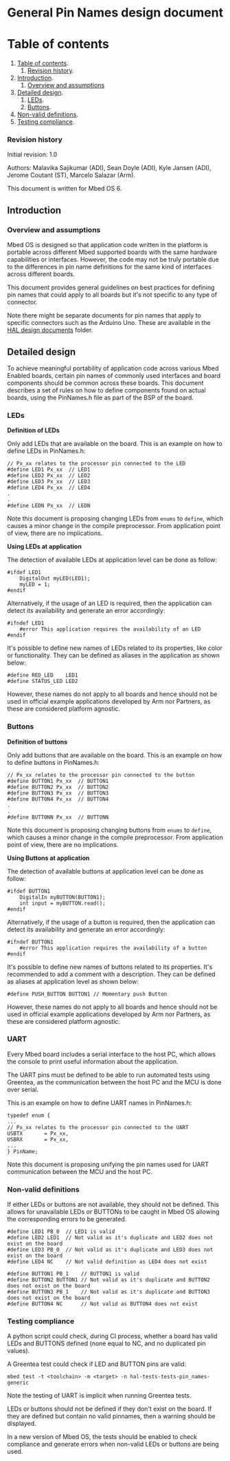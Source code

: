 # General Pin Names design document

# Table of contents

1. [Table of contents](#table-of-contents).
    1. [Revision history](#revision-history).
1. [Introduction](#introduction).
    1. [Overview and assumptions](#overview-and-assumptions)
1. [Detailed design](#detailed-design).
    1. [LEDs](#leds).
    1. [Buttons](#buttons).
1. [Non-valid definitions](#non-valid-definitions).
1. [Testing compliance](#testing-compliance).


### Revision history

Initial revision: 1.0

Authors: Malavika Sajikumar (ADI), Sean Doyle (ADI), Kyle Jansen (ADI), Jerome Coutant (ST), Marcelo Salazar (Arm).

This document is written for Mbed OS 6.

## Introduction

### Overview and assumptions

Mbed OS is designed so that application code written in the platform is portable across different Mbed supported boards with the same hardware capabilities or interfaces. However, the code may not be truly portable due to the differences in pin name definitions for the same kind of interfaces across different boards. 

This document provides general guidelines on best practices for defining pin names that could apply to all boards but it's not specific to any type of connector.

Note there might be separate documents for pin names that apply to specific connectors such as the Arduino Uno. These are available in the [HAL design documents](./) folder.

## Detailed design

To achieve meaningful portability of application code across various Mbed Enabled boards, certain pin names of commonly used interfaces and board components should be common across these boards. This document describes a set of rules on how to define components found on actual boards, using the PinNames.h file as part of the BSP of the board.

### LEDs

**Definition of LEDs**

Only add LEDs that are available on the board. This is an example on how to define LEDs in PinNames.h:

    // Px_xx relates to the processor pin connected to the LED
    #define LED1 Px_xx  // LED1
    #define LED2 Px_xx  // LED2
    #define LED3 Px_xx  // LED3
    #define LED4 Px_xx  // LED4
    .  
    .  
    #define LEDN Px_xx  // LEDN

Note this document is proposing changing LEDs from `enums` to `define`, which causes a minor change in the compile preprocessor. From application point of view, there are no implications.

**Using LEDs at application**

The detection of available LEDs at application level can be done as follow:

    #ifdef LED1
        DigitalOut myLED(LED1);
        myLED = 1;
    #endif 

Alternatively, if the usage of an LED is required, then the application can detect its availability and generate an error accordingly:

    #ifndef LED1
        #error This application requires the availability of an LED
    #endif 

It's possible to define new names of LEDs related to its properties, like color or functionality. They can be defined as aliases in the application as shown below:

    #define RED_LED    LED1
    #define STATUS_LED LED2 

However, these names do not apply to all boards and hence should not be used in official example applications developed by Arm nor Partners, as these are considered platform agnostic.

### Buttons

**Definition of buttons**

Only add buttons that are available on the board. This is an example on how to define buttons in PinNames.h:

    // Px_xx relates to the processor pin connected to the button  
    #define BUTTON1 Px_xx  // BUTTON1
    #define BUTTON2 Px_xx  // BUTTON2
    #define BUTTON3 Px_xx  // BUTTON3
    #define BUTTON4 Px_xx  // BUTTON4
    .  
    .  
    #define BUTTONN Px_xx  // BUTTONN

Note this document is proposing changing buttons from `enums` to `define`, which causes a minor change in the compile preprocessor. From application point of view, there are no implications.

**Using Buttons at application**

The detection of available buttons at application level can be done as follow:

    #ifdef BUTTON1
        DigitalIn myBUTTON(BUTTON1);
        int input = myBUTTON.read();
    #endif 

Alternatively, if the usage of a button is required, then the application can detect its availability and generate an error accordingly:

    #ifndef BUTTON1
        #error This application requires the availability of a button
    #endif 

It's possible to define new names of buttons related to its properties. It's recommended to add a comment with a description. They can be defined as aliases at application level as shown below:

    #define PUSH_BUTTON BUTTON1 // Momentary push Button

However, these names do not apply to all boards and hence should not be used in official example applications developed by Arm nor Partners, as these are considered platform agnostic.

### UART

Every Mbed board includes a serial interface to the host PC, which allows the console to print useful information about the application.

The UART pins must be defined to be able to run automated tests using Greentea, as the communication between the host PC and the MCU is done over serial.

This is an example on how to define UART names in PinNames.h:

    typedef enum {
    ...
    // Px_xx relates to the processor pin connected to the UART
    USBTX       = Px_xx,
    USBRX       = Px_xx,
    ...
    } PinName;

Note this document is proposing unifying the pin names used for UART communication between the MCU and the host PC.

### Non-valid definitions

If either LEDs or buttons are not available, they should not be defined.
This allows for unavailable LEDs or BUTTONs to be caught in Mbed OS allowing the corresponding errors to be generated.
   
    #define LED1 PB_0  // LED1 is valid
    #define LED2 LED1  // Not valid as it's duplicate and LED2 does not exist on the board
    #define LED3 PB_0  // Not valid as it's duplicate and LED3 does not exist on the board
    #define LED4 NC    // Not valid definition as LED4 does not exist

    #define BUTTON1 PB_1    // BUTTON1 is valid
    #define BUTTON2 BUTTON1 // Not valid as it's duplicate and BUTTON2 does not exist on the board
    #define BUTTON3 PB_1    // Not valid as it's duplicate and BUTTON3 does not exist on the board
    #define BUTTON4 NC      // Not valid as BUTTON4 does not exist


### Testing compliance

A python script could check, during CI process, whether a board has valid LEDs and BUTTONS defined (none equal to NC, and no duplicated pin values).

A Greentea test could check if LED and BUTTON pins are valid:

    mbed test -t <toolchain> -m <target> -n hal-tests-tests-pin_names-generic

Note the testing of UART is implicit when running Greentea tests.

LEDs or buttons should not be defined if they don't exist on the board. If they are defined but contain no valid pinnames, then a warning should be displayed.

In a new version of Mbed OS, the tests should be enabled to check compliance and generate errors when non-valid LEDs or buttons are being used.
